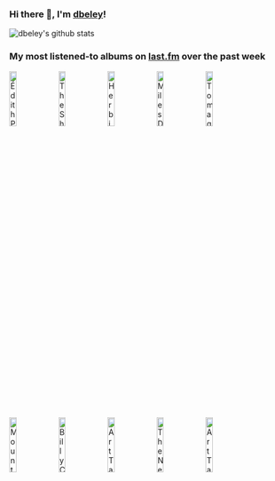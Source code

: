### Hi there 👋, I'm [dbeley](https://dbeley.ovh/en)!

![dbeley's github stats](https://github-readme-stats.vercel.app/api?username=dbeley)

### My most listened-to albums on [last.fm](https://www.last.fm/user/d_beley) over the past week

[<img src='https://lastfm.freetls.fastly.net/i/u/300x300/9254924a180e440f86a98233e6d2aa05.jpg' width='16%' height='16%' alt='Édith Piaf - The Voice of the Sparrow: The Very Best of Édith Piaf'>](https://www.last.fm/music/%25c3%2589dith%2bpiaf/the%2bvoice%2bof%2bthe%2bsparrow%253a%2bthe%2bvery%2bbest%2bof%2b%25c3%2589dith%2bpiaf)&nbsp;
[<img src='https://lastfm.freetls.fastly.net/i/u/300x300/026deeac97fbc1b18538da7f8a94c747.jpg' width='16%' height='16%' alt='The Shangri‐Las - Myrmidons of Melodrama'>](https://www.last.fm/music/the%2bshangri%25e2%2580%2590las/myrmidons%2bof%2bmelodrama)&nbsp;
[<img src='https://lastfm.freetls.fastly.net/i/u/300x300/3c2c0ad8d2744ac5cac6535492aae6a4.png' width='16%' height='16%' alt='Herbie Hancock - Man-Child'>](https://www.last.fm/music/herbie%2bhancock/man-child)&nbsp;
[<img src='https://lastfm.freetls.fastly.net/i/u/300x300/e345e60dfec207641798c02ae8071280.png' width='16%' height='16%' alt='Miles Davis - Kind of Blue'>](https://www.last.fm/music/miles%2bdavis/kind%2bof%2bblue)&nbsp;
[<img src='https://lastfm.freetls.fastly.net/i/u/300x300/3518860da11cf1d0580a79b97cb05218.jpg' width='16%' height='16%' alt='Tomaga - Intimate Immensity'>](https://www.last.fm/music/tomaga/intimate%2bimmensity)&nbsp;
<br>
[<img src='https://lastfm.freetls.fastly.net/i/u/300x300/31bfb9c860a50183ff80f829e04842cd.png' width='16%' height='16%' alt='Mount Eerie - Night Palace'>](https://www.last.fm/music/mount%2beerie/night%2bpalace)&nbsp;
[<img src='https://lastfm.freetls.fastly.net/i/u/300x300/d47d417aabf8403c85c172dc8f523892.png' width='16%' height='16%' alt='Billy Cobham - Spectrum'>](https://www.last.fm/music/billy%2bcobham/spectrum)&nbsp;
[<img src='https://lastfm.freetls.fastly.net/i/u/300x300/79749f6a650b4650bbe19399c391fe58.jpg' width='16%' height='16%' alt='Art Tatum - The Art Tatum Solo Masterpieces, Vol. 8'>](https://www.last.fm/music/art%2btatum/the%2bart%2btatum%2bsolo%2bmasterpieces%252c%2bvol.%2b8)&nbsp;
[<img src='https://lastfm.freetls.fastly.net/i/u/300x300/0081194fe0f04ebf8e9965d6abcf7b28.png' width='16%' height='16%' alt='The New Pornographers - Twin Cinema'>](https://www.last.fm/music/the%2bnew%2bpornographers/twin%2bcinema)&nbsp;
[<img src='https://lastfm.freetls.fastly.net/i/u/300x300/858822f4c3c69f6451c155e2e7596288.jpg' width='16%' height='16%' alt='Art Tatum - Portrait'>](https://www.last.fm/music/art%2btatum/portrait)&nbsp;
<br>
